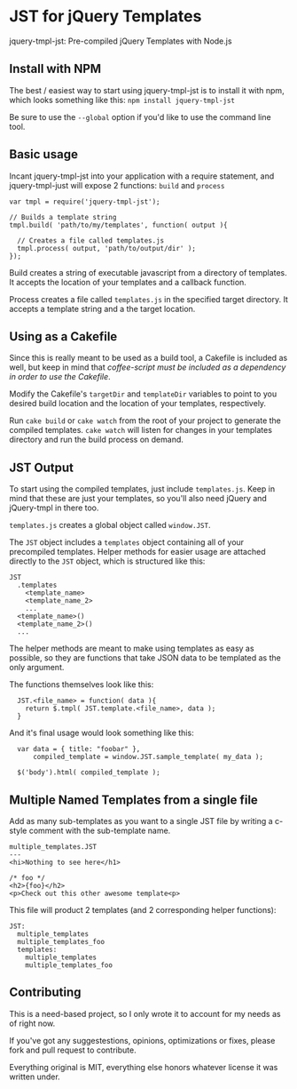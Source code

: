 # JST for jQuery Templates

jquery-tmpl-jst: Pre-compiled jQuery Templates with Node.js

## Install with NPM
The best / easiest way to start using jquery-tmpl-jst is to install it
with npm, which looks something like this: `npm install jquery-tmpl-jst`

Be sure to use the `--global` option if you'd like to use the command
line tool.

## Basic usage

Incant jquery-tmpl-jst into your application with a require statement,
and jquery-tmpl-just will expose 2 functions: `build` and `process`

    var tmpl = require('jquery-tmpl-jst');

    // Builds a template string
    tmpl.build( 'path/to/my/templates', function( output ){

      // Creates a file called templates.js
      tmpl.process( output, 'path/to/output/dir' );
    });

Build creates a string of executable javascript from a directory of
templates. It accepts the location of your templates and a callback
function.

Process creates a file called `templates.js` in the specified target
directory. It accepts a template string and a the target location.

## Using as a Cakefile

Since this is really meant to be used as a build tool, a Cakefile is
included as well, but keep in mind that _coffee-script must be included
as a dependency in order to use the Cakefile_.

Modify the Cakefile's `targetDir` and `templateDir` variables to point
to you desired build location and the location of your templates,
respectively.

Run `cake build` or `cake watch` from the root of your project to
generate the compiled templates. `cake watch` will listen for changes in
your templates directory and run the build process on demand.

## JST Output

To start using the compiled templates, just include `templates.js`. Keep
in mind that these are just your templates, so you'll also need jQuery
and jQuery-tmpl in there too.

`templates.js` creates a global object called `window.JST`.

The `JST` object includes a `templates` object containing all of your
precompiled templates. Helper methods for easier usage are attached
directly to the `JST` object, which is structured like this:

    JST
      .templates
        <template_name>
        <template_name_2>
        ...
      <template_name>()
      <template_name_2>()
      ...

The helper methods are meant to make using templates as easy as
possible, so they are functions that take JSON data to be templated as
the only argument.

The functions themselves look like this:

      JST.<file_name> = function( data ){
        return $.tmpl( JST.template.<file_name>, data );
      }

And it's final usage would look something like this:

      var data = { title: "foobar" },
          compiled_template = window.JST.sample_template( my_data );

      $('body').html( compiled_template );


## Multiple Named Templates from a single file

Add as many sub-templates as you want to a single JST file by writing a
c-style comment with the sub-template name.

    multiple_templates.JST
    ---
    <hi>Nothing to see here</h1>

    /* foo */
    <h2>{foo}</h2>
    <p>Check out this other awesome template<p>

This file will product 2 templates (and 2 corresponding helper
functions):

    JST:
      multiple_templates
      multiple_templates_foo
      templates:
        multiple_templates
        multiple_templates_foo


## Contributing

This is a need-based project, so I only wrote it to account for my
needs as of right now.

If you've got any suggestestions, opinions, optimizations or fixes,
please fork and pull request to contribute.

Everything original is MIT, everything else honors whatever license it
was written under.
